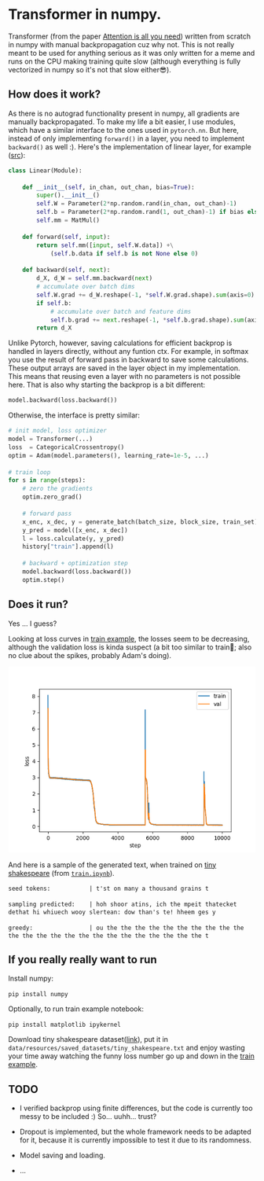 # Transformer in numpy.

Transformer (from the paper [Attention is all you need](https://arxiv.org/abs/1706.03762)) written from scratch in numpy with manual backpropagation cuz why not.
This is not really meant to be used for anything serious as it was only written for a meme and runs on the CPU making training quite slow (although everything is fully vectorized in numpy so it's not that slow either😎).

## How does it work?

As there is no autograd functionality present in numpy, all gradients are manually backpropagated.
To make my life a bit easier, I use modules, which have a similar interface to the ones used in `pytorch.nn`.
But here, instead of only implementing `forward()` in a layer, you need to implement `backward()` as well :).
Here's the implementation of linear layer, for example ([src](src/nn/layers/basic.py)):

```py
class Linear(Module):

    def __init__(self, in_chan, out_chan, bias=True):
        super().__init__()
        self.W = Parameter(2*np.random.rand(in_chan, out_chan)-1)
        self.b = Parameter(2*np.random.rand(1, out_chan)-1) if bias else None
        self.mm = MatMul()

    def forward(self, input):
        return self.mm([input, self.W.data]) +\
            (self.b.data if self.b is not None else 0)
    
    def backward(self, next):
        d_X, d_W = self.mm.backward(next)
        # accumulate over batch dims
        self.W.grad += d_W.reshape(-1, *self.W.grad.shape).sum(axis=0)
        if self.b:
            # accumulate over batch and feature dims
            self.b.grad += next.reshape(-1, *self.b.grad.shape).sum(axis=0)
        return d_X
```

Unlike Pytorch, however, saving calculations for efficient backprop is handled in layers directly, without any funtion ctx.
For example, in softmax you use the result of forward pass in backward to save some calculations. These output arrays are saved in the layer object in my implementation. This means that reusing even a layer with no parameters is not possible here.
That is also why starting the backprop is a bit different:

```py
model.backward(loss.backward())
```

Otherwise, the interface is pretty similar:

```py
# init model, loss optimizer
model = Transformer(...)
loss  = CategoricalCrossentropy()
optim = Adam(model.parameters(), learning_rate=1e-5, ...)

# train loop
for s in range(steps):
    # zero the gradients
    optim.zero_grad()

    # forward pass
    x_enc, x_dec, y = generate_batch(batch_size, block_size, train_set)
    y_pred = model([x_enc, x_dec])
    l = loss.calculate(y, y_pred)
    history["train"].append(l)

    # backward + optimization step
    model.backward(loss.backward())
    optim.step()
```

## Does it run?

Yes ... I guess?

Looking at loss curves in [train example](src/train.ipynb), the losses seem to be decreasing, although the validation loss is kinda suspect (a bit too similar to train🤔; also no clue about the spikes, probably Adam's doing).

![Where is loss?](figs/loss.png "Is this loss?")

And here is a sample of the generated text, when trained on [tiny shakespeare](https://raw.githubusercontent.com/karpathy/char-rnn/master/data/tinyshakespeare/input.txt) (from [`train.ipynb`](src/train.ipynb)).

```
seed tokens:           | t'st on many a thousand grains t

sampling predicted:    | hoh shoor atins, ich the mpeit thatecket dethat hi whiuech wooy slertean: dow than's te! hheem ges y

greedy:                | ou the the the the the the the the the the the the the the the the the the the the the the the the t
```




## If you really really want to run

Install numpy:

`pip install numpy`

Optionally, to run train example notebook:

`pip install matplotlib ipykernel`

Download tiny shakespeare dataset([link](https://raw.githubusercontent.com/karpathy/char-rnn/master/data/tinyshakespeare/input.txt)), put it in `data/resources/saved_datasets/tiny_shakespeare.txt` and enjoy wasting your time away watching the funny loss number go up and down in the [train example](src/train.ipynb).

## TODO

* I verified backprop using finite differences, but the code is currently too messy to be included :) So... uuhh... trust?

* Dropout is implemented, but the whole framework needs to be adapted for it, because it is currently impossible to test it due to its randomness.

* Model saving and loading.

* ...
